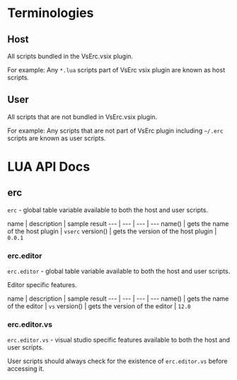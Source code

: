 # Terminologies

## Host
All scripts bundled in the VsErc.vsix plugin.

For example: Any `*.lua` scripts part of VsErc vsix plugin are known as host scripts.

## User
All scripts that are not bundled in VsErc.vsix plugin.

For example: Any scripts that are not part of VsErc plugin including `~/.erc` scripts are known as user scripts.

# LUA API Docs

## erc
`erc` - global table variable available to both the host and user scripts.

name | description | sample result
--- | --- | --- | ---
name() | gets the name of the host plugin | `vserc`
version() | gets the version of the host plugin | `0.0.1`

### erc.editor
`erc.editor` - global table variable available to both the host and user scripts.

Editor specific features.

name | description | sample result
--- | --- | --- | ---
name() | gets the name of the editor | `vs`
version() | gets the version of the editor | `12.0`

### erc.editor.vs
`erc.editor.vs` - visual studio specific features available to both the host and user scripts.

User scripts should always check for the existence of `erc.editor.vs` before accessing it.
